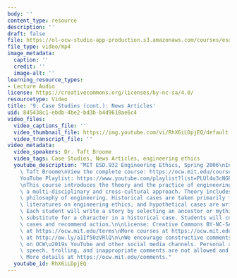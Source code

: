 ```yaml
---
body: ''
content_type: resource
description: ''
draft: false
file: https://ol-ocw-studio-app-production.s3.amazonaws.com/courses/esd-932-engineering-ethics-spring-2006/mitesd_932s06_lec09_360p_16_9.mp4
file_type: video/mp4
image_metadata:
  caption: ''
  credit: ''
  image-alt: ''
learning_resource_types:
- Lecture Audio
license: https://creativecommons.org/licenses/by-nc-sa/4.0/
resourcetype: Video
title: '9: Case Studies (cont.): News Articles'
uid: 845438c1-ebdb-4be2-bd3b-b4d9618ae6c4
video_files:
  video_captions_file: ''
  video_thumbnail_file: https://img.youtube.com/vi/RhX6iLDpjEQ/default.jpg
  video_transcript_file: ''
video_metadata:
  video_speakers: Dr. Taft Broome
  video_tags: Case Studies, News Articles, engineering ethics
  youtube_description: "MIT ESD.932 Engineering Ethics, Spring 2006\nInstructor: Dr.\
    \ Taft Broome\nView the complete course: https://ocw.mit.edu/courses/esd-932-engineering-ethics-spring-2006/\n\
    YouTube Playlist: https://www.youtube.com/playlist?list=PLUl4u3cNGP61YF5HCMnGUwJ8D-PNNs3OR\n\
    \nThis course introduces the theory and the practice of engineering ethics using\
    \ a multi-disciplinary and cross-cultural approach. Theory includes ethics and\
    \ philosophy of engineering. Historical cases are taken primarily from the scholarly\
    \ literatures on engineering ethics, and hypothetical cases are written by students.\
    \ Each student will write a story by selecting an ancestor or mythic hero as a\
    \ substitute for a character in a historical case. Students will compare these\
    \ cases and recommend action.\n\nLicense: Creative Commons BY-NC-SA\nMore information\
    \ at https://ocw.mit.edu/terms\nMore courses at https://ocw.mit.edu\nSupport OCW\
    \ at http://ow.ly/a1If50zVRlQ\n\nWe encourage constructive comments and discussion\
    \ on OCW\u2019s YouTube and other social media channels. Personal attacks, hate\
    \ speech, trolling, and inappropriate comments are not allowed and may be removed.\
    \ More details at https://ocw.mit.edu/comments."
  youtube_id: RhX6iLDpjEQ
---
```

